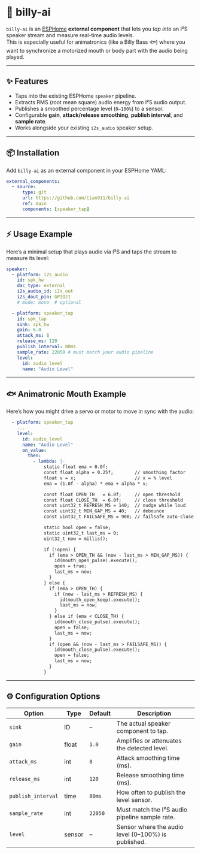 # 🎤 billy-ai

`billy-ai` is an [ESPHome](https://esphome.io) **external component** that lets you _tap into_ an I²S speaker stream and measure real-time audio levels.  
This is especially useful for animatronics (like a Billy Bass 🐟) where you want to synchronize a motorized mouth or body part with the audio being played.

---

## ✨ Features

- Taps into the existing ESPHome `speaker` pipeline.
- Extracts RMS (root mean square) audio energy from I²S audio output.
- Publishes a smoothed percentage level (`0–100%`) to a sensor.
- Configurable **gain**, **attack/release smoothing**, **publish interval**, and **sample rate**.
- Works alongside your existing `i2s_audio` speaker setup.

---

## 📦 Installation

Add `billy-ai` as an external component in your ESPHome YAML:

```yaml
external_components:
  - source:
      type: git
      url: https://github.com/Cian911/billy-ai
      ref: main
      components: [speaker_tap]
```

---

## ⚡ Usage Example

Here’s a minimal setup that plays audio via I²S and taps the stream to measure its level:

```yaml
speaker:
  - platform: i2s_audio
    id: spk_hw
    dac_type: external
    i2s_audio_id: i2s_out
    i2s_dout_pin: GPIO21
    # mode: mono  # optional

  - platform: speaker_tap
    id: spk_tap
    sink: spk_hw
    gain: 6.0
    attack_ms: 8
    release_ms: 120
    publish_interval: 80ms
    sample_rate: 22050 # must match your audio pipeline
    level:
      id: audio_level
      name: "Audio Level"
```

---

## 🐟 Animatronic Mouth Example

Here’s how you might drive a servo or motor to move in sync with the audio:

```yaml
  - platform: speaker_tap
    ...
    level:
      id: audio_level
      name: "Audio Level"
      on_value:
        then:
          - lambda: |-
              static float ema = 0.0f;
              const float alpha = 0.25f;        // smoothing factor
              float v = x;                      // x = % level
              ema = (1.0f - alpha) * ema + alpha * v;

              const float OPEN_TH   = 6.0f;     // open threshold
              const float CLOSE_TH  = 6.0f;     // close threshold
              const uint32_t REFRESH_MS = 140;  // nudge while loud
              const uint32_t MIN_GAP_MS = 40;   // debounce
              const uint32_t FAILSAFE_MS = 900; // failsafe auto-close

              static bool open = false;
              static uint32_t last_ms = 0;
              uint32_t now = millis();

              if (!open) {
                if (ema > OPEN_TH && (now - last_ms > MIN_GAP_MS)) {
                  id(mouth_open_pulse).execute();
                  open = true;
                  last_ms = now;
                }
              } else {
                if (ema > OPEN_TH) {
                  if (now - last_ms > REFRESH_MS) {
                    id(mouth_open_keep).execute();
                    last_ms = now;
                  }
                } else if (ema < CLOSE_TH) {
                  id(mouth_close_pulse).execute();
                  open = false;
                  last_ms = now;
                }
                if (open && (now - last_ms > FAILSAFE_MS)) {
                  id(mouth_close_pulse).execute();
                  open = false;
                  last_ms = now;
                }
              }
```

---

## ⚙️ Configuration Options

| Option             | Type   | Default | Description                                         |
| ------------------ | ------ | ------- | --------------------------------------------------- |
| `sink`             | ID     | –       | The actual speaker component to tap.                |
| `gain`             | float  | `1.0`   | Amplifies or attenuates the detected level.         |
| `attack_ms`        | int    | `8`     | Attack smoothing time (ms).                         |
| `release_ms`       | int    | `120`   | Release smoothing time (ms).                        |
| `publish_interval` | time   | `80ms`  | How often to publish the level sensor.              |
| `sample_rate`      | int    | `22050` | Must match the I²S audio pipeline sample rate.      |
| `level`            | sensor | –       | Sensor where the audio level (0–100%) is published. |
